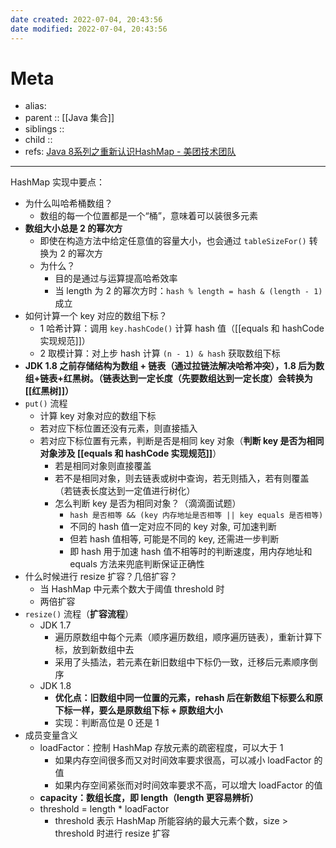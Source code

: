```yaml
---
date created: 2022-07-04, 20:43:56
date modified: 2022-07-04, 20:43:56
---
```


# Meta

- alias:
- parent :: [[Java 集合]]
- siblings ::
- child ::
- refs: [Java 8系列之重新认识HashMap - 美团技术团队](https://tech.meituan.com/2016/06/24/java-hashmap.html)

---

HashMap 实现中要点：

- 为什么叫哈希桶数组？
    - 数组的每一个位置都是一个“桶”，意味着可以装很多元素
- **数组大小总是 2 的幂次方**
    - 即使在构造方法中给定任意值的容量大小，也会通过 `tableSizeFor()` 转换为 2 的幂次方
    - 为什么？
        - 目的是通过与运算提高哈希效率
        - 当 length 为 2 的幂次方时：`hash % length = hash & (length - 1)` 成立
- 如何计算一个 key 对应的数组下标？
    - 1 哈希计算：调用 `key.hashCode()` 计算 hash 值（[[equals 和 hashCode 实现规范]]）
    - 2 取模计算：对上步 hash 计算 `(n - 1) & hash` 获取数组下标
- **JDK 1.8 之前存储结构为数组 + 链表（通过拉链法解决哈希冲突），1.8 后为数组+链表+红黑树。（链表达到一定长度（先要数组达到一定长度）会转换为 [[红黑树]]）**
- `put()` 流程
    - 计算 key 对象对应的数组下标
    - 若对应下标位置还没有元素，则直接插入
    - 若对应下标位置有元素，判断是否是相同 key 对象（**判断 key 是否为相同对象涉及 [[equals 和 hashCode 实现规范]]**）
        - 若是相同对象则直接覆盖
        - 若不是相同对象，则去链表或树中查询，若无则插入，若有则覆盖（若链表长度达到一定值进行树化）
        - 怎么判断 key 是否为相同对象？（滴滴面试题）
            - `hash 是否相等 && (key 内存地址是否相等 || key equals 是否相等)`
            - 不同的 hash 值一定对应不同的 key 对象, 可加速判断
            - 但若 hash 值相等, 可能是不同的 key, 还需进一步判断
            - 即 hash 用于加速 hash 值不相等时的判断速度，用内存地址和 equals 方法来兜底判断保证正确性
- 什么时候进行 resize 扩容？几倍扩容？
    - 当 HashMap 中元素个数大于阈值 threshold 时
    - 两倍扩容
- `resize()` 流程（**扩容流程**）
    - JDK 1.7
        - 遍历原数组中每个元素（顺序遍历数组，顺序遍历链表），重新计算下标，放到新数组中去
        - 采用了头插法，若元素在新旧数组中下标仍一致，迁移后元素顺序倒序
    - JDK 1.8
        - **优化点：旧数组中同一位置的元素，rehash 后在新数组下标要么和原下标一样，要么是原数组下标 + 原数组大小**
        - 实现：判断高位是 0 还是 1
- 成员变量含义
    - loadFactor：控制 HashMap 存放元素的疏密程度，可以大于 1
        - 如果内存空间很多而又对时间效率要求很高，可以减小 loadFactor 的值
        - 如果内存空间紧张而对时间效率要求不高，可以增大 loadFactor 的值
    - **capacity：数组长度，即 length（length 更容易辨析）**
    - threshold = length * loadFactor
        - threshold 表示 HashMap 所能容纳的最大元素个数，size > threshold 时进行 resize 扩容